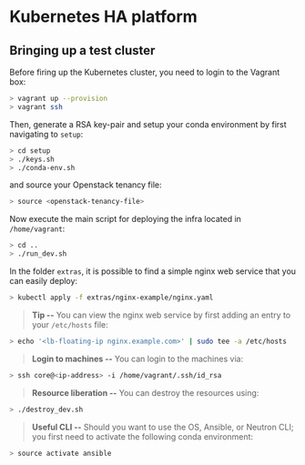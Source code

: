 Kubernetes HA platform
==========================

## Bringing up a test cluster
 
Before firing up the Kubernetes cluster, you need to login to the Vagrant box:
```bash
> vagrant up --provision
> vagrant ssh
```

Then, generate a RSA key-pair and setup your conda environment by first navigating to `setup`:
```bash
> cd setup
> ./keys.sh
> ./conda-env.sh
```

and source your Openstack tenancy file:
```bash
> source <openstack-tenancy-file>
```
Now execute the main script for deploying the infra located in `/home/vagrant`:
```bash
> cd ..
> ./run_dev.sh
```

In the folder `extras`, it is possible to find a simple nginx web service that you can easily deploy:
```bash
> kubectl apply -f extras/nginx-example/nginx.yaml
```

> **Tip --** You can view the nginx web service by first adding an entry to your `/etc/hosts` file:

```bash
> echo '<lb-floating-ip nginx.example.com>' | sudo tee -a /etc/hosts
```

> **Login to machines --** You can login to the machines via:

```bash
> ssh core@<ip-address> -i /home/vagrant/.ssh/id_rsa
```
> **Resource liberation --** You can destroy the resources using:

```bash
> ./destroy_dev.sh
```
> **Useful CLI --** Should you want to use the OS, Ansible, or Neutron CLI; you first need to activate the following conda environment:

```bash
> source activate ansible
```
